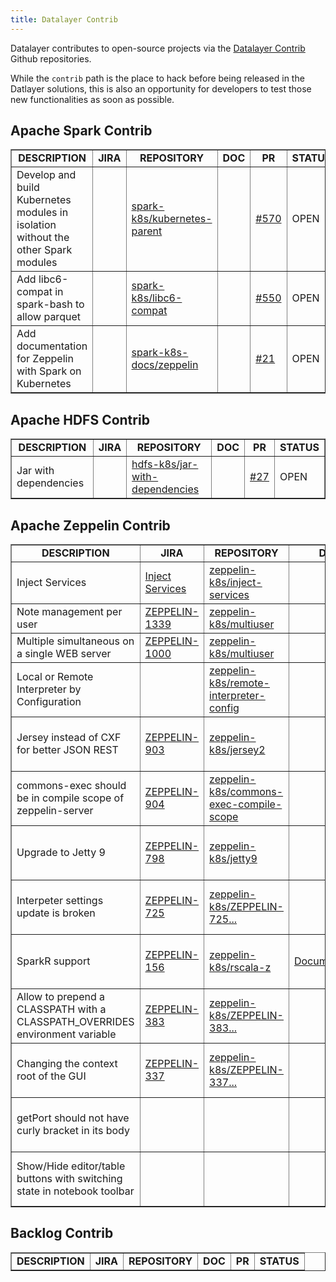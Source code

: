 ```yaml
---
title: Datalayer Contrib
---
```


Datalayer contributes to open-source projects via the [Datalayer Contrib](https://github.com/datalayer-contrib) Github repositories.

While the `contrib` path is the place to hack before being released in the Datlayer solutions, this is also an opportunity for developers to test those new functionalities as soon as possible.

## Apache Spark Contrib

<table class="bodyTable table table-striped table-hover" border="1"> 
  <tbody> 
  <!-- - - - - - - - - - - - - - - - - - - - - - - - - - - - - - - - - - - - - -
| - - - - - - - - - - - - - - - - - - - - - - - - - - - - - - - - - - - - - -
|                             HEADERS
| - - - - - - - - - - - - - - - - - - - - - - - - - - - - - - - - - - - - - -
- - - - - - - - - - - - - - - - - - - - - - - - - - - - - - - - - - - - - --> 
  <tr class="a"> 
    <td style="text-align: center;"><b>DESCRIPTION</b></td> 
    <td style="text-align: center;"><b>JIRA</b></td> 
    <td style="text-align: center;"><b>REPOSITORY</b></td> 
    <td style="text-align: center;"><b>DOC</b></td> 
    <td style="text-align: center;"><b>PR</b></td> 
    <td style="text-align: center;"><b>STATUS</b></td> 
  </tr> 
  <!-- - - - - - - - - - - - - - - - - - - - - - - - - - - - - - - - - - - - - -
| Develop and build Kubernetes modules in isolation without the other Spark modules
- - - - - - - - - - - - - - - - - - - - - - - - - - - - - - - - - - - - - --> 
  <tr class="a"> 
    <td>Develop and build Kubernetes modules in isolation without the other Spark modules</td> 
    <td></td> 
    <td><a href="https://github.com/datalayer-contrib/spark-k8s/tree/kubernetes-parent">spark-k8s/kubernetes-parent</a></td> 
    <td><a href=""></a></td> 
    <td><a href="https://github.com/apache-spark-on-k8s/spark/pull/570">#570</a></td> 
    <td>OPEN</td> 
  </tr> 
  <!-- - - - - - - - - - - - - - - - - - - - - - - - - - - - - - - - - - - - - -
| Add libc6-compat in spark-bash to allow parquet
- - - - - - - - - - - - - - - - - - - - - - - - - - - - - - - - - - - - - --> 
  <tr class="a"> 
    <td>Add libc6-compat in spark-bash to allow parquet</td> 
    <td></td> 
    <td><a href="https://github.com/datalayer-contrib/spark-k8s/tree/libc6-compat">spark-k8s/libc6-compat</a></td> 
    <td><a href=""></a></td> 
    <td><a href="https://github.com/apache-spark-on-k8s/spark/pull/550">#550</a></td> 
    <td>OPEN</td> 
  </tr> 
  <!-- - - - - - - - - - - - - - - - - - - - - - - - - - - - - - - - - - - - - -
| Add documentation for Zeppelin with Spark on Kubernetes
- - - - - - - - - - - - - - - - - - - - - - - - - - - - - - - - - - - - - --> 
  <tr class="a"> 
    <td>Add documentation for Zeppelin with Spark on Kubernetes</td> 
    <td></td> 
    <td><a href="https://github.com/datalayer-contrib/spark-k8s-docs/tree/zeppelin">spark-k8s-docs/zeppelin</a></td> 
    <td><a href=""></a></td> 
    <td><a href="https://github.com/apache-spark-on-k8s/userdocs/pull/21">#21</a></td> 
    <td>OPEN</td> 
  </tr> 
  </tbody> 
</table> 

## Apache HDFS Contrib

<table class="bodyTable table table-striped table-hover" border="1"> 
  <tbody> 
  <!-- - - - - - - - - - - - - - - - - - - - - - - - - - - - - - - - - - - - - -
| - - - - - - - - - - - - - - - - - - - - - - - - - - - - - - - - - - - - - -
|                             HEADERS
| - - - - - - - - - - - - - - - - - - - - - - - - - - - - - - - - - - - - - -
- - - - - - - - - - - - - - - - - - - - - - - - - - - - - - - - - - - - - --> 
  <tr class="a"> 
    <td style="text-align: center;"><b>DESCRIPTION</b></td> 
    <td style="text-align: center;"><b>JIRA</b></td> 
    <td style="text-align: center;"><b>REPOSITORY</b></td> 
    <td style="text-align: center;"><b>DOC</b></td> 
    <td style="text-align: center;"><b>PR</b></td> 
    <td style="text-align: center;"><b>STATUS</b></td> 
  </tr> 
  <!-- - - - - - - - - - - - - - - - - - - - - - - - - - - - - - - - - - - - - -
| Jar with dependencies
- - - - - - - - - - - - - - - - - - - - - - - - - - - - - - - - - - - - - --> 
  <tr class="b"> 
    <td>Jar with dependencies</td> 
    <td></td> 
    <td><a href="https://github.com/datalayer-contrib/hdfs-k8s/tree/jar-with-dependencies">hdfs-k8s/jar-with-dependencies</a></td> 
    <td><a href=""></a></td> 
    <td><a href="https://github.com/apache-spark-on-k8s/kubernetes-HDFS/pull/27">#27</a></td> 
    <td>OPEN</td> 
  </tr> 
  </tbody> 
</table> 

## Apache Zeppelin Contrib

<table class="bodyTable table table-striped table-hover" border="1"> 
  <tbody> 
  <!-- - - - - - - - - - - - - - - - - - - - - - - - - - - - - - - - - - - - - -
| - - - - - - - - - - - - - - - - - - - - - - - - - - - - - - - - - - - - - -
|                             HEADERS
| - - - - - - - - - - - - - - - - - - - - - - - - - - - - - - - - - - - - - -
- - - - - - - - - - - - - - - - - - - - - - - - - - - - - - - - - - - - - --> 
  <tr class="a"> 
    <td style="text-align: center;"><b>DESCRIPTION</b></td> 
    <td style="text-align: center;"><b>JIRA</b></td> 
    <td style="text-align: center;"><b>REPOSITORY</b></td> 
    <td style="text-align: center;"><b>DOC</b></td> 
    <td style="text-align: center;"><b>PR</b></td> 
    <td style="text-align: center;"><b>STATUS</b></td> 
  </tr> 
  <!-- - - - - - - - - - - - - - - - - - - - - - - - - - - - - - - - - - - - - -
| Inject Services
- - - - - - - - - - - - - - - - - - - - - - - - - - - - - - - - - - - - - --> 
  <tr class="b"> 
    <td>Inject Services</td> 
    <td><a href="https://issues.apache.org/jira/browse/ZEPPELIN-1354">Inject Services</a></td> 
    <td><a href="https://github.com/datalayer-contrib/zeppelin-k8s/tree/inject-services">zeppelin-k8s/inject-services</a></td> 
    <td><a href=""></a></td> 
    <td><a href="https://github.com/apache/incubator-zeppelin/pull/1361">#1361</a></td> 
    <td>OPEN</td> 
  </tr> 
  <!-- - - - - - - - - - - - - - - - - - - - - - - - - - - - - - - - - - - - - -
| Note management per user
- - - - - - - - - - - - - - - - - - - - - - - - - - - - - - - - - - - - - --> 
  <tr class="b"> 
    <td>Note management per user</td> 
    <td><a href="https://issues.apache.org/jira/browse/ZEPPELIN-1339">ZEPPELIN-1339</a></td> 
    <td><a href="https://github.com/datalayer-contrib/zeppelin-k8s/tree/multiuser">zeppelin-k8s/multiuser</a></td> 
    <td><a href=""></a></td> 
    <td><a href="https://github.com/apache/incubator-zeppelin/pull/1390">#1390</a></td> 
    <td>OPEN</td> 
  </tr> 
  <!-- - - - - - - - - - - - - - - - - - - - - - - - - - - - - - - - - - - - - -
| Multiple simultaneous users on a single WEB server
- - - - - - - - - - - - - - - - - - - - - - - - - - - - - - - - - - - - - --> 
  <tr class="a"> 
    <td>Multiple simultaneous on a single WEB server</td> 
    <td><a href="https://issues.apache.org/jira/browse/ZEPPELIN-1000">ZEPPELIN-1000</a></td> 
    <td><a href="https://github.com/datalayer-contrib/zeppelin-k8s/tree/multiuser">zeppelin-k8s/multiuser</a></td> 
    <td><a href=""></a></td> 
    <td><a href="https://github.com/apache/incubator-zeppelin/pull/1390">#1390</a></td> 
    <td>OPEN</td> 
  </tr> 
  <!-- - - - - - - - - - - - - - - - - - - - - - - - - - - - - - - - - - - - - -
|  Local or Remote Interpreter by Configuration
- - - - - - - - - - - - - - - - - - - - - - - - - - - - - - - - - - - - - --> 
  <tr class="a"> 
    <td>Local or Remote Interpreter by Configuration</td> 
    <td><a href="https://issues.apache.org/jira/browse/ZEPPELIN-1395"></a></td> 
    <td><a href="https://github.com/datalayer-contrib/zeppelin-k8s/tree/remote-interpreter-config">zeppelin-k8s/remote-interpreter-config</a></td> 
    <td><a href=""></a></td> 
    <td><a href="https://github.com/apache/incubator-zeppelin/pull/1385">#1385</a></td> 
    <td>OPEN</td> 
  </tr> 
  <!-- - - - - - - - - - - - - - - - - - - - - - - - - - - - - - - - - - - - - -
| Jersey2 instead of CXF for better JSON REST
- - - - - - - - - - - - - - - - - - - - - - - - - - - - - - - - - - - - - --> 
  <tr class="a"> 
    <td>Jersey instead of CXF for better JSON REST</td> 
    <td><a href="https://issues.apache.org/jira/browse/ZEPPELIN-903">ZEPPELIN-903</a></td> 
    <td><a href="https://github.com/datalayer-contrib/zeppelin-k8s/tree/jersey2">zeppelin-k8s/jersey2</a></td> 
    <td><a href=""></a></td> 
    <td><a href="https://github.com/apache/incubator-zeppelin/pull/932">#932</a></td> 
    <td>MERGED on 02 Jun 2017</td> 
  </tr> 
  <!-- - - - - - - - - - - - - - - - - - - - - - - - - - - - - - - - - - - - - -
| commons-exec should be in compile scope of zeppelin-server
- - - - - - - - - - - - - - - - - - - - - - - - - - - - - - - - - - - - - --> 
  <tr class="b"> 
    <td>commons-exec should be in compile scope of zeppelin-server</td> 
    <td><a href="https://issues.apache.org/jira/browse/ZEPPELIN-904">ZEPPELIN-904</a></td> 
    <td><a href="https://github.com/datalayer-contrib/zeppelin-k8s/tree/commons-exec-compile-scope">zeppelin-k8s/commons-exec-compile-scope</a></td> 
    <td><a href=""></a></td> 
    <td><a href="https://github.com/apache/incubator-zeppelin/pull/931">#931</a></td> 
    <td>MERGED on 04 Jun 2016</td> 
  </tr> 
  <!-- - - - - - - - - - - - - - - - - - - - - - - - - - - - - - - - - - - - - -
| Upgrade to Jetty 9
- - - - - - - - - - - - - - - - - - - - - - - - - - - - - - - - - - - - - --> 
  <tr class="a"> 
    <td>Upgrade to Jetty 9</td> 
    <td><a href="https://issues.apache.org/jira/browse/ZEPPELIN-798">ZEPPELIN-798</a></td> 
    <td><a href="https://github.com/datalayer-contrib/zeppelin-k8s/tree/jetty9">zeppelin-k8s/jetty9</a></td> 
    <td><a href=""></a></td> 
    <td><a href="https://github.com/apache/incubator-zeppelin/pull/831">#831</a></td> 
    <td>MERGED on 28 Apr 2016</td> 
  </tr> 
  <!-- - - - - - - - - - - - - - - - - - - - - - - - - - - - - - - - - - - - - -
| Interpeter settings update is broken
- - - - - - - - - - - - - - - - - - - - - - - - - - - - - - - - - - - - - --> 
  <tr class="b"> 
    <td>Interpeter settings update is broken</td> 
    <td><a href="https://issues.apache.org/jira/browse/ZEPPELIN-725 ">ZEPPELIN-725 </a></td> 
    <td><a href="https://github.com/datalayer-contrib/zeppelin-k8s/tree/ZEPPELIN-725-Interpeter-settings-update-broken">zeppelin-k8s/ZEPPELIN-725...</a></td> 
    <td><a href=""></a></td> 
    <td><a href="https://github.com/apache/incubator-zeppelin/pull/768">#768</a></td> 
    <td>MERGED on 09 Mar 2016</td> 
  </tr> 
  <!-- - - - - - - - - - - - - - - - - - - - - - - - - - - - - - - - - - - - - -
| SparkR Support
- - - - - - - - - - - - - - - - - - - - - - - - - - - - - - - - - - - - - --> 
  <tr class="a"> 
    <td>SparkR support</td> 
    <td><a href="https://issues.apache.org/jira/browse/ZEPPELIN-156">ZEPPELIN-156</a></td> 
    <td><a href="https://github.com/datalayer-contrib/zeppelin-k8s/tree/rscala-z">zeppelin-k8s/rscala-z</a></td> 
    <td><a href="../../spitfire/#r_interpreter">Documentation</a></td> 
    <td><a href="https://github.com/apache/incubator-zeppelin/pull/702">#702</a></td> 
    <td>MERGED on 05 Apr 2016</td> 
  </tr> 
  <!-- - - - - - - - - - - - - - - - - - - - - - - - - - - - - - - - - - - - - -
| Allow to prepend a CLASSPATH with a CLASSPATH_OVERRIDES environment variable
- - - - - - - - - - - - - - - - - - - - - - - - - - - - - - - - - - - - - --> 
  <tr class="b"> 
    <td>Allow to prepend a CLASSPATH with a CLASSPATH_OVERRIDES environment variable</td> 
    <td><a href="https://issues.apache.org/jira/browse/ZEPPELIN-383">ZEPPELIN-383</a></td> 
    <td><a href="https://github.com/datalayer-contrib/zeppelin-k8s/tree/ZEPPELIN-383-CLASSPATH_OVERRIDES">zeppelin-k8s/ZEPPELIN-383...</a></td> 
    <td><a href=""></a></td> 
    <td><a href="https://github.com/apache/incubator-zeppelin/pull/412">#412</a></td> 
    <td>MERGED on 09 Nov 2015</td> 
  </tr> 
  <!-- - - - - - - - - - - - - - - - - - - - - - - - - - - - - - - - - - - - - -
| Changing the context root of the GUI
- - - - - - - - - - - - - - - - - - - - - - - - - - - - - - - - - - - - - --> 
  <tr class="a"> 
    <td>Changing the context root of the GUI</td> 
    <td><a href="https://issues.apache.org/jira/browse/ZEPPELIN-337">ZEPPELIN-337</a></td> 
    <td><a href="https://github.com/datalayer-contrib/zeppelin-k8s/tree/ZEPPELIN-337-Configurable-ContextPath">zeppelin-k8s/ZEPPELIN-337...</a></td> 
    <td><a href=""></a></td> 
    <td><a href="https://github.com/apache/incubator-zeppelin/pull/429">#429</a></td> 
    <td>MERGED on 19 Nov 2015</td> 
  </tr> 
  <!-- - - - - - - - - - - - - - - - - - - - - - - - - - - - - - - - - - - - - -
| getPort should not have curly bracket in its body
- - - - - - - - - - - - - - - - - - - - - - - - - - - - - - - - - - - - - --> 
  <tr class="b"> 
    <td>getPort should not have curly bracket in its body</td> 
    <td></td> 
    <td></td> 
    <td></td> 
    <td><a href="https://github.com/apache/incubator-zeppelin/pull/127">#127</a></td> 
    <td>MERGED on 28 Jun 2015</td> 
  </tr> 
  <!-- - - - - - - - - - - - - - - - - - - - - - - - - - - - - - - - - - - - - -
| Show/Hide editor/table buttons with switching state in notebook toolbar
- - - - - - - - - - - - - - - - - - - - - - - - - - - - - - - - - - - - - --> 
  <tr class="a"> 
    <td>Show/Hide editor/table buttons with switching state in notebook toolbar</td> 
    <td></td> 
    <td></td> 
    <td></td> 
    <td></td> 
    <td>MERGED on 03 Nov 2015</td> 
  </tr> 
  </tbody> 
</table> 

## Backlog Contrib

<table class="bodyTable table table-striped table-hover" border="1"> 
  <tbody> 
  <!-- - - - - - - - - - - - - - - - - - - - - - - - - - - - - - - - - - - - - -
| - - - - - - - - - - - - - - - - - - - - - - - - - - - - - - - - - - - - - -
|                             HEADERS
| - - - - - - - - - - - - - - - - - - - - - - - - - - - - - - - - - - - - - -
- - - - - - - - - - - - - - - - - - - - - - - - - - - - - - - - - - - - - --> 
  <tr class="a"> 
    <td style="text-align: center;"><b>DESCRIPTION</b></td> 
    <td style="text-align: center;"><b>JIRA</b></td> 
    <td style="text-align: center;"><b>REPOSITORY</b></td> 
    <td style="text-align: center;"><b>DOC</b></td> 
    <td style="text-align: center;"><b>PR</b></td> 
    <td style="text-align: center;"><b>STATUS</b></td> 
  </tr> 
  <!-- - - - - - - - - - - - - - - - - - - - - - - - - - - - - - - - - - - - - -
| Multi User
- - - - - - - - - - - - - - - - - - - - - - - - - - - - - - - - - - - - - - -

This are JIRA tickets about multi-user

+ https://issues.apache.org/jira/browse/ZEPPELIN-1337 Umbrella for multiple user support for zeppelin
+ https://issues.apache.org/jira/browse/ZEPPELIN-1338 User level interpreter setting
+ https://issues.apache.org/jira/browse/ZEPPELIN-1210 Run interpreter per user [https://github.com/apache/zeppelin/pull/1265]
+ https://issues.apache.org/jira/browse/ZEPPELIN-1339 Note management per user
+ https://issues.apache.org/jira/browse/ZEPPELIN-1340 Run Hadoop-based interpreter process on Kerberos as web front end user (Impersonation for interpreter)
+ https://issues.apache.org/jira/browse/ZEPPELIN-1236 Multi-user notebook with user controls support
+ https://issues.apache.org/jira/browse/ZEPPELIN-1000 Multiple simultaneous users on a single WEB server
+ https://issues.apache.org/jira/browse/ZEPPELIN-1320 Run zeppelin interpreter process as web front end user
+ https://issues.apache.org/jira/browse/ZEPPELIN-1377 Run remote  interpreter process in remote machine
+ https://issues.apache.org/jira/browse/ZEPPELIN-773  Multi-tenancy in Zeppelin
+ https://issues.apache.org/jira/browse/ZEPPELIN-446  Zeppelin should work in a Kerberos enabled cluster / Multi user Spark Kerberos cluster

- - - - - - - - - - - - - - - - - - - - - - - - - - - - - - - - - - - - - --> 
  <!-- - - - - - - - - - - - - - - - - - - - - - - - - - - - - - - - - - - - - -
| Kerberos (SPNEGO) Support
- - - - - - - - - - - - - - - - - - - - - - - - - - - - - - - - - - - - - --> 
  <tr class="a"> 
    <td>Kerberos (SPNEGO) Support</td> 
    <td><a href="https://issues.apache.org/jira/browse/ZEPPELIN-193">ZEPPELIN-193</a></td> 
    <td><a href=""></a></td> 
    <td><a href=""></a></td> 
    <td><a href="https://github.com/apache/incubator-zeppelin/pull/"></a></td> 
    <td>PR NOT YET OPENED</td> 
  </tr> 
  <!-- - - - - - - - - - - - - - - - - - - - - - - - - - - - - - - - - - - - - -
| Zeppelin should work in a Kerberos enabled cluster / Multi user Spark Kerberos cluster
- - - - - - - - - - - - - - - - - - - - - - - - - - - - - - - - - - - - - --> 
  <tr class="b"> 
    <td>Zeppelin should work in a Kerberos enabled cluster</td> 
    <td><a href="https://issues.apache.org/jira/browse/ZEPPELIN-446">ZEPPELIN-446</a></td> 
    <td><a href="https://github.com/datalayer-contrib/zeppelin-k8s/tree/spark-multiuser-kerberos">zeppelin-k8s/spark-multiuser-kerberos</a></td> 
    <td><a href=""></a></td> 
    <td><a href="https://github.com/apache/incubator-zeppelin/pull/"></a></td> 
    <td>PR NOT YET OPENED</td> 
  </tr> 
  <!-- - - - - - - - - - - - - - - - - - - - - - - - - - - - - - - - - - - - - -
| Run zeppelin interpreter process as web front end user
- - - - - - - - - - - - - - - - - - - - - - - - - - - - - - - - - - - - - --> 
  <tr class="a"> 
    <td>Run zeppelin interpreter process as web front end user</td> 
    <td><a href="https://issues.apache.org/jira/browse/ZEPPELIN-1320">ZEPPELIN-1320</a></td> 
    <td><a href="https://github.com/datalayer-contrib/zeppelin-k8s/tree/">zeppelin-k8s/</a></td> 
    <td><a href=""></a></td> 
    <td><a href="https://github.com/apache/incubator-zeppelin/pull/"></a></td> 
    <td>PR NOT YET OPENED</td> 
  </tr> 
  <!-- - - - - - - - - - - - - - - - - - - - - - - - - - - - - - - - - - - - - -
| Summary function in R does not display proper output
- - - - - - - - - - - - - - - - - - - - - - - - - - - - - - - - - - - - - --> 
  <tr class="b"> 
    <td>Summary function in R does not display proper output</td> 
    <td><a href="https://issues.apache.org/jira/browse/ZEPPELIN-1230">ZEPPELIN-1230</a></td> 
    <td><a href="https://github.com/datalayer-contrib/zeppelin-k8s/tree/"></a></td> 
    <td><a href=""></a></td> 
    <td><a href="https://github.com/apache/incubator-zeppelin/pull/"></a></td> 
    <td>PR NOT YET OPENED</td> 
  </tr> 
  <!-- - - - - - - - - - - - - - - - - - - - - - - - - - - - - - - - - - - - - -
| Run remote  interpreter process in remote machine
- - - - - - - - - - - - - - - - - - - - - - - - - - - - - - - - - - - - - --> 
  <tr class="a"> 
    <td>Run remote interpreter process in remote machine</td> 
    <td><a href="https://issues.apache.org/jira/browse/ZEPPELIN-1377">ZEPPELIN-1377</a></td> 
    <td><a href="https://github.com/datalayer-contrib/zeppelin-k8s/tree/"></a></td> 
    <td><a href=""></a></td> 
    <td><a href="https://github.com/apache/incubator-zeppelin/pull/"></a></td> 
    <td>PR NOT YET OPENED</td> 
  </tr> 
  <!-- - - - - - - - - - - - - - - - - - - - - - - - - - - - - - - - - - - - - -
| Add/Override Interpreter properties with value appended to the magic keywords in a paragraph
- - - - - - - - - - - - - - - - - - - - - - - - - - - - - - - - - - - - - --> 
  <tr class="b"> 
    <td>Add/Override Interpreter properties with value appended to the magic keywords in a paragraph</td> 
    <td><a href="https://issues.apache.org/jira/browse/ZEPPELIN-668">ZEPPELIN-668</a></td> 
    <td><a href=""></a></td> 
    <td><a href=""></a></td> 
    <td><a href="https://github.com/apache/incubator-zeppelin/pull/"></a></td> 
    <td>PR NOT YET OPENED</td> 
  </tr> 
  <!-- - - - - - - - - - - - - - - - - - - - - - - - - - - - - - - - - - - - - -
|  Content API
- - - - - - - - - - - - - - - - - - - - - - - - - - - - - - - - - - - - - --> 
  <tr class="b"> 
    <td>Content API</td> 
    <td><a href="https://issues.apache.org/jira/browse/ZEPPELIN-"></a></td> 
    <td><a href="https://github.com/datalayer-contrib/zeppelin-k8s/tree/content-api">zeppelin-k8s/content-api</a></td> 
    <td><a href=""></a></td> 
    <td><a href="https://github.com/apache/incubator-zeppelin/pull/"></a></td> 
    <td>JIRA NOT YET OPENED</td> 
  </tr> 
  <!-- - - - - - - - - - - - - - - - - - - - - - - - - - - - - - - - - - - - - -
| Add math formula support for Markdown interpreter
- - - - - - - - - - - - - - - - - - - - - - - - - - - - - - - - - - - - - --> 
  <tr class="b"> 
    <td>Add math formula support for Markdown interpreter</td> 
    <td><a href="https://issues.apache.org/jira/browse/ZEPPELIN-777">ZEPPELIN-777</a></td> 
    <td><a href=""></a></td> 
    <td><a href=""></a></td> 
    <td><a href="https://github.com/apache/incubator-zeppelin/pull/"></a></td> 
    <td>PR NOT YET OPENED</td> 
  </tr> 
  <!-- - - - - - - - - - - - - - - - - - - - - - - - - - - - - - - - - - - - - -
| Add zeppelin.war config in template zeppelin-site (sh and xml)
- - - - - - - - - - - - - - - - - - - - - - - - - - - - - - - - - - - - - --> 
  <tr class="a"> 
    <td>Add zeppelin.war config in template zeppelin-site (sh and xml)</td> 
    <td><a href="https://issues.apache.org/jira/browse/ZEPPELIN-"></a></td> 
    <td><a href=""></a></td> 
    <td><a href=""></a></td> 
    <td><a href="https://github.com/apache/incubator-zeppelin/pull/"></a></td> 
    <td>JIRA NOT YET OPENED</td> 
  </tr> 
  <!-- - - - - - - - - - - - - - - - - - - - - - - - - - - - - - - - - - - - - -
| Make Zeppelin Embeddable
- - - - - - - - - - - - - - - - - - - - - - - - - - - - - - - - - - - - - --> 
  <tr class="b"> 
    <td>Make Zeppelin Embeddable</td> 
    <td><a href="https://issues.apache.org/jira/browse/ZEPPELIN-"></a></td> 
    <td><a href=""></a></td> 
    <td><a href=""></a></td> 
    <td><a href="https://github.com/apache/incubator-zeppelin/pull/"></a></td> 
    <td>JIRA NOT YET OPENED</td> 
  </tr> 
  </tbody> 
</table> 
